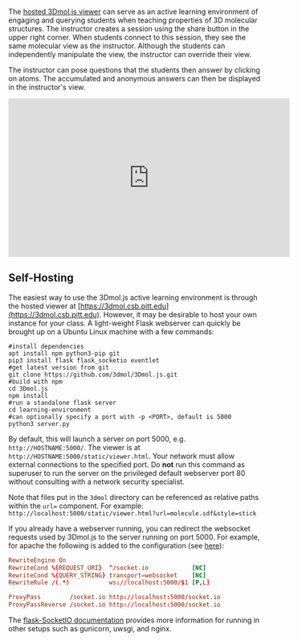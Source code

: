 <script src="../build/3Dmol-min.js"></script> 

The [hosted 3Dmol.js viewer](tutorial-url.html) can serve as an active learning environment of engaging and querying students when teaching properties of 3D molecular structures.  The instructor creates a session using the share button in the upper right corner.  When students connect to this session, they see the same molecular view as the instructor.  Although the students can independently manipulate the view, the instructor can override their view.

The instructor can pose questions that the students then answer by clicking on atoms.  The accumulated and anonymous answers can then be displayed in the instructor's view.

<iframe width="560" height="315" src="https://www.youtube.com/embed/90UhGlzLcdc" frameborder="0" allow="accelerometer; autoplay; encrypted-media; gyroscope; picture-in-picture" allowfullscreen></iframe>

## Self-Hosting

The easiest way to use the 3Dmol.js active learning environment is through the hosted viewer at [https://3dmol.csb.pitt.edu](https://3dmol.csb.pitt.edu).  However, it may be desirable to host your own instance for your class.  A light-weight Flask webserver can quickly be brought up on a Ubuntu Linux machine with a few commands:


```{@lang bash}
#install dependencies
apt install npm python3-pip git
pip3 install flask flask_socketio eventlet
#get latest version from git
git clone https://github.com/3dmol/3Dmol.js.git
#build with npm
cd 3Dmol.js
npm install
#run a standalone flask server
cd learning-environment
#can optionally specify a port with -p <PORT>, default is 5000
python3 server.py
```

By default, this will launch a server on port 5000, e.g. `http://HOSTNAME:5000/`.  The viewer is at `http://HOSTNAME:5000/static/viewer.html`.
Your network must allow external connections to the specified port.
Do <b>not</b> run this command as superuser to run the server on the privileged default webserver port 80 without consulting with a network security specialist.

Note that files put in the `3dmol` directory can be referenced as relative paths within the `url=` component.  For example: `http://localhost:5000/static/viewer.html?url=molecule.sdf&style=stick`


If you already have a webserver running, you can redirect the websocket requests used by 3Dmol.js to the server running on port 5000.  For example, for apache the following is added to the configuration (see [here](https://stackoverflow.com/questions/36472920/apache-proxy-configuration-for-socket-io-project-not-in-root)</a>):


```apache.conf
RewriteEngine On
RewriteCond %{REQUEST_URI}  ^/socket.io            [NC]
RewriteCond %{QUERY_STRING} transport=websocket    [NC]
RewriteRule /(.*)           ws://localhost:5000/$1 [P,L]

ProxyPass        /socket.io http://localhost:5000/socket.io
ProxyPassReverse /socket.io http://localhost:5000/socket.io
```

The [flask-SocketIO documentation](https://flask-socketio.readthedocs.io/en/latest/) provides more information for running in other setups such as gunicorn, uwsgi, and nginx.

